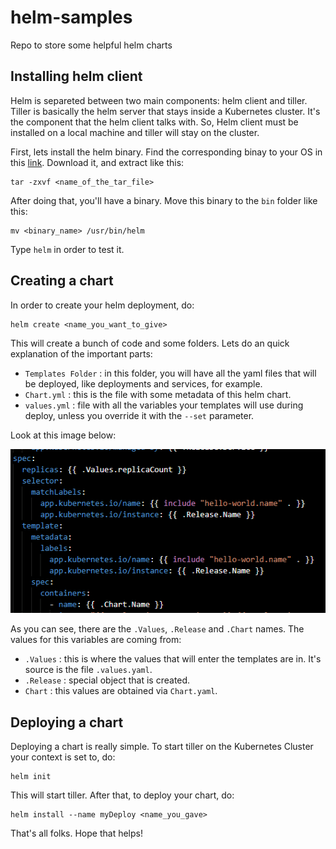 # helm-samples

Repo to store some helpful helm charts

## Installing helm client

Helm is separeted between two main components: helm client and tiller. Tiller is basically the helm server that stays inside a Kubernetes cluster. It's the component that
the helm client talks with. So, Helm client must be installed on a local machine and tiller will stay on the cluster.

First, lets install the helm binary. Find the corresponding binay to your OS in this [link](https://github.com/helm/helm/releases).
Download it, and extract like this:

``` shell
tar -zxvf <name_of_the_tar_file>
```

After doing that, you'll have a binary. Move this binary to the ```bin``` folder like this:

``` shell
mv <binary_name> /usr/bin/helm
```

Type ```helm``` in order to test it.

## Creating a chart

In order to create your helm deployment, do:

``` shell
helm create <name_you_want_to_give>
```

This will create a bunch of code and some folders. Lets do an quick explanation of the important parts:

- ```Templates Folder``` : in this folder, you will have all the yaml files that will be deployed, like deployments and services, for example.
- ```Chart.yml``` : this is the file with some metadata of this helm chart.
- ```values.yml``` : file with all the variables your templates will use during deploy, unless you override it with the ```--set``` parameter.

Look at this image below:

![templateImage](template.PNG)

As you can see, there are the ```.Values```, ```.Release``` and ```.Chart``` names. The values for this variables are coming from:

- ```.Values``` : this is where the values that will enter the templates are in. It's source is the file ```.values.yaml```.
- ```.Release``` : special object that is created.
- ```Chart``` : this values are obtained via ```Chart.yaml```.

## Deploying a chart

Deploying a chart is really simple. To start tiller on the Kubernetes Cluster your context is set to, do:

``` shell
helm init
```

This will start tiller. After that, to deploy your chart, do:

``` shell
helm install --name myDeploy <name_you_gave>
```

That's all folks. Hope that helps!